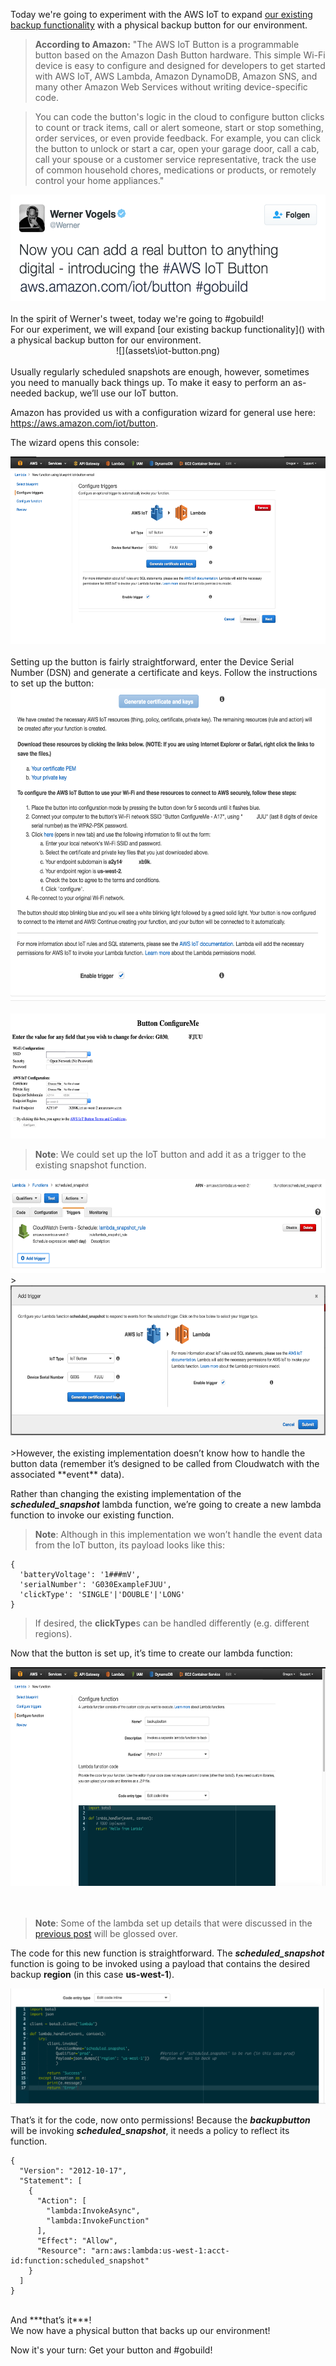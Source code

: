 
Today we're going to experiment with the AWS IoT to expand [our existing backup functionality]() with a physical backup button for our environment.

>**According to Amazon:** "The AWS IoT Button is a programmable button based on the Amazon Dash Button hardware. This simple Wi-Fi device is easy to configure and designed for developers to get started with AWS IoT, AWS Lambda, Amazon DynamoDB, Amazon SNS, and many other Amazon Web Services without writing device-specific code.

>You can code the button's logic in the cloud to configure button clicks to count or track items, call or alert someone, start or stop something, order services, or even provide feedback. For example, you can click the button to unlock or start a car, open your garage door, call a cab, call your spouse or a customer service representative, track the use of common household chores, medications or products, or remotely control your home appliances."

<center><img src = "assets\tweet.png" width="550" height="170"></center>
<br>
In the spirit of Werner's tweet, today we're going to #gobuild!

<br>
For our experiment, we will expand [our existing backup functionality]() with a physical backup button for our environment.
<br>
<center>![](assets\iot-button.png)</center>
<br>
Usually regularly scheduled snapshots are enough, however, sometimes you need to manually back things up. To make it easy to perform an as-needed backup, we’ll use our IoT button.

Amazon has provided us with a configuration wizard for general use here: https://aws.amazon.com/iot/button.

The wizard opens this console:


<center><img src = "assets/configure-triggers.png" width="600" height="300"></center>

<br>
Setting up the button is fairly straightforward, enter the Device Serial Number (DSN) and generate a certificate and keys. Follow the instructions to set up the button:

<center><img src = "assets/iot-button-setup.png" width="600" height="500"></center>

<br>

<center><img src = "assets/configure-me.png" width="600" height="200"></center>

>**Note**: We could set up the IoT button and add it as a trigger to the existing snapshot function.
>
<center><img src = "assets/add-trigger.png" width="600" height="150"></center>
>
<center><img src = "assets/add-trigger-prompt.png" width="600" height="240"></center>
<br>
>However, the existing implementation doesn’t know how to handle the button data (remember it’s designed to be called from Cloudwatch with the associated **event** data).

Rather than changing the existing implementation of the ***scheduled_snapshot*** lambda function, we’re going to create a new lambda function to invoke our existing function.

> **Note**: Although in this implementation we won’t handle the event data from the IoT button, its payload looks like this:
```
{
  'batteryVoltage': '1###mV',
  'serialNumber': 'G030ExampleFJUU',
  'clickType': 'SINGLE'|'DOUBLE'|'LONG'
}
```
> If desired, the **clickType**s can be handled differently (e.g. different regions).

Now that the button is set up, it’s time to create our lambda function:

<center><img src = "assets/new-function.png" width="600" height="350"></center>
<br></br>

> **Note**: Some of the lambda set up details that were discussed in the [previous post]() will be glossed over.

The code for this new function is straightforward. The ***scheduled_snapshot*** function is going to be invoked using a payload that contains the desired backup **region** (in this case **us-west-1**).

![](assets/backupbutton-function.png)

That’s it for the code,
now onto permissions!
Because the ***backupbutton*** will be invoking ***scheduled_snapshot***, it needs a policy to reflect its function.
```
{
  "Version": "2012-10-17",
  "Statement": [
    {
      "Action": [
        "lambda:InvokeAsync",
        "lambda:InvokeFunction"
      ],
      "Effect": "Allow",
      "Resource": "arn:aws:lambda:us-west-1:acct-id:function:scheduled_snapshot"
    }
  ]
}
```
<br>
And ***that’s it***!
<br>
We now have a physical button that backs up our environment!

Now it's your turn: Get your button and #gobuild!
